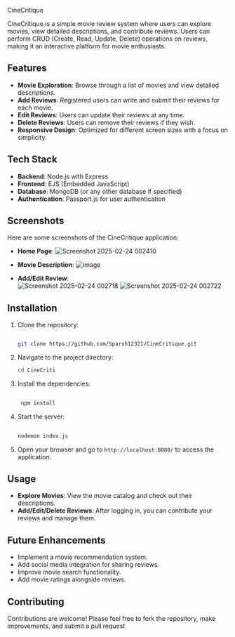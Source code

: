 CineCritique

CineCritique is a simple movie review system where users can explore movies, view detailed descriptions, and contribute reviews. Users can perform CRUD (Create, Read, Update, Delete) operations on reviews, making it an interactive platform for movie enthusiasts.

## Features

- **Movie Exploration**: Browse through a list of movies and view detailed descriptions.
- **Add Reviews**: Registered users can write and submit their reviews for each movie.
- **Edit Reviews**: Users can update their reviews at any time.
- **Delete Reviews**: Users can remove their reviews if they wish.
- **Responsive Design**: Optimized for different screen sizes with a focus on simplicity.

## Tech Stack

- **Backend**: Node.js with Express
- **Frontend**: EJS (Embedded JavaScript)
- **Database**: MongoDB (or any other database if specified)
- **Authentication**: Passport.js for user authentication

## Screenshots

Here are some screenshots of the CineCritique application:

- **Home Page**:
  ![Screenshot 2025-02-24 002410](https://github.com/user-attachments/assets/c7818e01-e8ce-4d2c-8941-cae06768fd65)

    
- **Movie Description**:
  ![image](https://github.com/user-attachments/assets/5274e5f5-a6fa-4525-b865-39ce85789d2e)

    
- **Add/Edit Review**:  
    ![Screenshot 2025-02-24 002718](https://github.com/user-attachments/assets/4f68288b-a99c-4792-b466-9e1213405bb0)
![Screenshot 2025-02-24 002722](https://github.com/user-attachments/assets/ec15a6ba-5fe6-4131-a7a1-8ba200344eb6)



## Installation


1. Clone the repository:
    
    ```sh
    
    git clone https://github.com/Sparsh12321/CineCritique.git
    ```
2. Navigate to the project directory:
    
  
    
  
     ```sh
    cd CineCriti
     ```
3. Install the dependencies:
    
   ```sh
    
    npm install
      ```

    
4. Start the server:
    
    
     ```sh
      
   nodemon index.js

     ```
6. Open your browser and go to `http://localhost:8080/` to access the application.

## Usage

- **Explore Movies**: View the movie catalog and check out their descriptions.
- **Add/Edit/Delete Reviews**: After logging in, you can contribute your reviews and manage them.

## Future Enhancements

- Implement a movie recommendation system.
- Add social media integration for sharing reviews.
- Improve movie search functionality.
- Add movie ratings alongside reviews.

## Contributing

Contributions are welcome! Please feel free to fork the repository, make improvements, and submit a pull request

